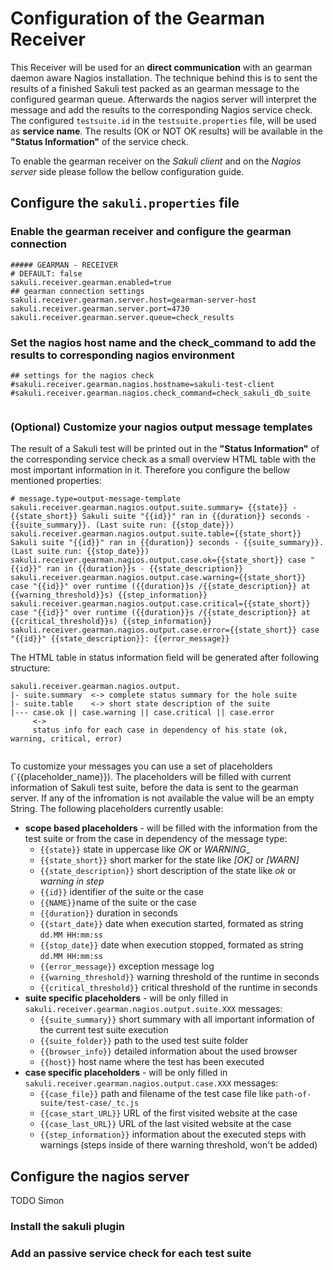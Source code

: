 # Configuration of the Gearman Receiver
This Receiver will be used for an __direct communication__ with an gearman daemon aware Nagios installation.
The technique behind this is to sent the results of a finished Sakuli test packed as an gearman message to the configured
gearman queue. Afterwards the nagios server will interpret the message and add the results to the corresponding
Nagios service check. The configured `testsuite.id` in the `testsuite.properties` file, will be used as __service name__.
The results (OK or NOT OK results) will be available in the __"Status Information"__ of the service check.  

To enable the gearman receiver on the _Sakuli client_ and on the _Nagios server_ side
please follow the bellow configuration guide.
 
## Configure the `sakuli.properties` file
### Enable the gearman receiver and configure the gearman connection
 
  ```
  ##### GEARMAN - RECEIVER
  # DEFAULT: false
  sakuli.receiver.gearman.enabled=true
  ## gearman connection settings
  sakuli.receiver.gearman.server.host=gearman-server-host
  sakuli.receiver.gearman.server.port=4730
  sakuli.receiver.gearman.server.queue=check_results
  
  ```

### Set the nagios __host name__ and the __check_command__ to add the results to corresponding nagios environment

  ```
  ## settings for the nagios check
  #sakuli.receiver.gearman.nagios.hostname=sakuli-test-client
  #sakuli.receiver.gearman.nagios.check_command=check_sakuli_db_suite
   
  ```

### (Optional) Customize your nagios output message templates 
The result of a Sakuli test will be printed out in the __"Status Information"__ of the corresponding service check as a
small overview HTML table with the most important information in it. Therefore you configure the bellow mentioned properties:
 
  ```
  # message.type=output-message-template
  sakuli.receiver.gearman.nagios.output.suite.summary= {{state}} - {{state_short}} Sakuli suite "{{id}}" ran in {{duration}} seconds - {{suite_summary}}. (Last suite run: {{stop_date}})
  sakuli.receiver.gearman.nagios.output.suite.table={{state_short}} Sakuli suite "{{id}}" ran in {{duration}} seconds - {{suite_summary}}. (Last suite run: {{stop_date}})
  sakuli.receiver.gearman.nagios.output.case.ok={{state_short}} case "{{id}}" ran in {{duration}}s - {{state_description}}
  sakuli.receiver.gearman.nagios.output.case.warning={{state_short}} case "{{id}}" over runtime ({{duration}}s /{{state_description}} at {{warning_threshold}}s) {{step_information}}
  sakuli.receiver.gearman.nagios.output.case.critical={{state_short}} case "{{id}}" over runtime ({{duration}}s /{{state_description}} at {{critical_threshold}}s) {{step_information}}
  sakuli.receiver.gearman.nagios.output.case.error={{state_short}} case "{{id}}" {{state_description}}: {{error_message}}
  ```
 
The HTML table in status information field will be generated after following structure:
 
 ```
 sakuli.receiver.gearman.nagios.output.
 |- suite.summary  <-> complete status summary for the hole suite
 |- suite.table    <-> short state description of the suite
 |--- case.ok || case.warning || case.critical || case.error
      <-> 
      status info for each case in dependency of his state (ok, warning, critical, error)
      
 ```
 
To customize your messages you can use a set of placeholders (`{{placeholder_name}}). The placeholders will be filled
with current information of Sakuli test suite, before the data is sent to the gearman server. If any of the infromation
is not available the value will be an empty String. The following placeholders currently usable:
  
* __scope based placeholders__  -  will be filled with the information from the test suite or from the case in dependency of the message type:
    * `{{state}}` state in uppercase like _OK_ or _WARNING__   
    * `{{state_short}}` short marker for the state like _[OK]_ or _[WARN]_  
    * `{{state_description}}` short description of the state like _ok_ or _warning in step_ 
    * `{{id}}` identifier of the suite or the case 
    * `{{NAME}}`name of the suite or the case 
    * `{{duration}}` duration in seconds  
    * `{{start_date}}` date when execution started, formated as string `dd.MM HH:mm:ss` 
    * `{{stop_date}}` date when execution stopped, formated as string `dd.MM HH:mm:ss` 
    * `{{error_message}}` exception message log 
    * `{{warning_threshold}}` warning threshold of the runtime in seconds 
    * `{{critical_threshold}}` critical threshold of the runtime in seconds 
* __suite specific placeholders__  -  will be only filled in `sakuli.receiver.gearman.nagios.output.suite.XXX` messages:
    * `{{suite_summary}}` short summary with all important information of the current test suite execution 
    * `{{suite_folder}}` path to the used test suite folder 
    * `{{browser_info}}` detailed information about the used browser
    * `{{host}}` host name where the test has been executed
* __case specific placeholders__  -  will be only filled in `sakuli.receiver.gearman.nagios.output.case.XXX` messages:
    * `{{case_file}}` path and filename of the test case file like `path-of-suite/test-case/_tc.js` 
    * `{{case_start_URL}}` URL of the first visited website at the case  
    * `{{case_last_URL}}` URL of the last visited website at the case 
    * `{{step_information}}` information about the executed steps with warnings (steps inside of there warning threshold, won't be added) 

## Configure the nagios server
TODO Simon
### Install the sakuli plugin
### Add an passive service check for each test suite
